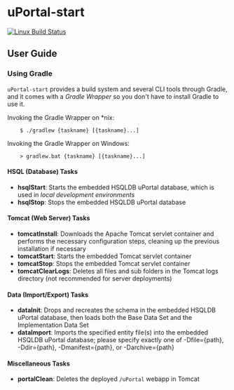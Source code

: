 # uPortal-start

[![Linux Build Status](https://travis-ci.org/Jasig/uPortal-start.svg?branch=master)](https://travis-ci.org/Jasig/uPortal-start)

## User Guide

### Using Gradle

`uPortal-start` provides a build system and several CLI tools through Gradle, and it comes with a
_Gradle Wrapper_ so you don't have to install Gradle to use it.

Invoking the Gradle Wrapper on *nix:

```
    $ ./gradlew {taskname} [{taskname}...]
```

Invoking the Gradle Wrapper on Windows:

```
    > gradlew.bat {taskname} [{taskname}...]
```

#### HSQL (Database) Tasks

- **hsqlStart**:  Starts the embedded HSQLDB uPortal database, which is used in _local development
environments_
- **hsqlStop**:  Stops the embedded HSQLDB uPortal database

#### Tomcat (Web Server) Tasks

- **tomcatInstall**:  Downloads the Apache Tomcat servlet container and performs the necessary
configuration steps, cleaning up the previous installation if necessary
- **tomcatStart**:  Starts the embedded Tomcat servlet container
- **tomcatStop**:  Stops the embedded Tomcat servlet container
- **tomcatClearLogs**:  Deletes all files and sub folders in the Tomcat logs directory (not
recommended for server deployments)

#### Data (Import/Export) Tasks

- **dataInit**:  Drops and recreates the schema in the embedded HSQLDB uPortal database, then loads
both the Base Data Set and the Implementation Data Set
- **dataImport**:  Imports the specified entity file(s) into the embedded HSQLDB uPortal database;
please specify exactly one of -Dfile={path}, -Ddir={path}, -Dmanifest={path}, or -Darchive={path}

#### Miscellaneous Tasks

- **portalClean**:  Deletes the deployed `/uPortal` webapp in Tomcat
